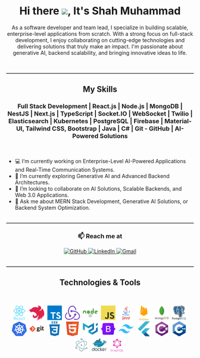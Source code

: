 <div> 
  <h1 align="center">
   Hi there 
   <img src="https://media.giphy.com/media/hvRJCLFzcasrR4ia7z/giphy.gif" width="30px"/>, It's <b> Shah Muhammad </b>
  </h1> 
  <p align="center"> 
    As a software developer and team lead, I specialize in building scalable, enterprise-level applications from scratch. With a strong focus on full-stack development, I enjoy collaborating on cutting-edge technologies and delivering solutions that truly make an impact. I'm passionate about generative AI, backend scalability, and bringing innovative ideas to life.
  </p> <br> 
  
  <hr style=" border-top: 2px solid #bbb"> 
  <h2 align="center">
    <b>My Skills</b>
  </h2> 
  <h3 align="center">
    Full Stack Development | React.js | Node.js | MongoDB | NestJS | Next.js | TypeScript | Socket.IO | WebSocket | Twilio | Elasticsearch | Kubernetes | PostgreSQL | Firebase | Material-UI, Tailwind CSS, Bootstrap | Java | C# | Git - GitHub | AI-Powered Solutions
  </h3> </br>
</div>

- 💻 I’m currently working on Enterprise-Level AI-Powered Applications and Real-Time Communication Systems. </br>
- 🧐 I’m currently exploring Generative AI and Advanced Backend Architectures. </br>
- 👯 I’m looking to collaborate on AI Solutions, Scalable Backends, and Web 3.0 Applications. </br>
- 💬 Ask me about MERN Stack Development, Generative AI Solutions, or Backend System Optimization. <br><br>
<hr style=" border-top: 2px solid #bbb">

<h3 align="center">
  <b>📫 Reach me at</b>
</h3>

<div align="center">

  <a href="https://github.com/CodeVortex-200">
    <img src="https://img.icons8.com/nolan/64/github.png" alt="GitHub" width="40">
  </a>
  <a href="https://www.linkedin.com/in/shah-muhammad-786abc/">
    <img src="https://img.icons8.com/nolan/64/linkedin.png" alt="LinkedIn" width="40">
  </a>
  <a href="https://shah.muhammad.work/">
    <img src="https://img.icons8.com/color-glass/48/000000/gmail.png" alt="Gmail" width="40">
  </a>

</div>

<br>
<hr style=" border-top: 2px solid #bbb"> 
<h2 align="center">
  <b>Technologies & Tools</b>
</h2>
<br>
<div align="center">

<img src="https://raw.githubusercontent.com/devicons/devicon/ca28c779441053191ff11710fe24a9e6c23690d6/icons/react/react-original-wordmark.svg" title="React" alt="React" width="40" height="40"/>&nbsp;
<img src="https://raw.githubusercontent.com/devicons/devicon/ca28c779441053191ff11710fe24a9e6c23690d6/icons/nestjs/nestjs-original.svg" title="NestJS" alt="NestJS" width="40" height="40"/>&nbsp;
<img src="https://raw.githubusercontent.com/devicons/devicon/ca28c779441053191ff11710fe24a9e6c23690d6/icons/typescript/typescript-original.svg" title="TypeScript" alt="TypeScript" width="40" height="40"/>&nbsp;
<img src="https://raw.githubusercontent.com/devicons/devicon/ca28c779441053191ff11710fe24a9e6c23690d6/icons/redux/redux-original.svg" title="Redux" alt="Redux" width="40" height="40"/>&nbsp;
<img src="https://raw.githubusercontent.com/devicons/devicon/ca28c779441053191ff11710fe24a9e6c23690d6/icons/nodejs/nodejs-plain-wordmark.svg" title="NodeJS" alt="NodeJS" width="40" height="40"/>&nbsp;
<img src="https://raw.githubusercontent.com/devicons/devicon/ca28c779441053191ff11710fe24a9e6c23690d6/icons/javascript/javascript-original.svg" title="JavaScript" alt="JavaScript" width="40" height="40"/>&nbsp;
<img src="https://raw.githubusercontent.com/devicons/devicon/ca28c779441053191ff11710fe24a9e6c23690d6/icons/java/java-original-wordmark.svg" title="Java" alt="Java" width="40" height="40"/>&nbsp;
<img src="https://raw.githubusercontent.com/devicons/devicon/ca28c779441053191ff11710fe24a9e6c23690d6/icons/firebase/firebase-plain-wordmark.svg" title="Firebase" alt="Firebase" width="40" height="40"/>&nbsp;
<img src="https://raw.githubusercontent.com/devicons/devicon/ca28c779441053191ff11710fe24a9e6c23690d6/icons/mongodb/mongodb-original-wordmark.svg" title="MongoDB" alt="MongoDB" width="40" height="40"/>&nbsp;
<img src="https://raw.githubusercontent.com/devicons/devicon/ca28c779441053191ff11710fe24a9e6c23690d6/icons/postgresql/postgresql-original-wordmark.svg" title="PostgreSQL" alt="PostgreSQL" width="40" height="40"/>&nbsp;
<img src="https://raw.githubusercontent.com/devicons/devicon/ca28c779441053191ff11710fe24a9e6c23690d6/icons/kubernetes/kubernetes-plain.svg" title="Kubernetes" alt="Kubernetes" width="40" height="40"/>&nbsp;
<img src="https://raw.githubusercontent.com/devicons/devicon/ca28c779441053191ff11710fe24a9e6c23690d6/icons/git/git-original-wordmark.svg" title="Git" alt="Git" width="40" height="40"/>&nbsp;
<img src="https://raw.githubusercontent.com/devicons/devicon/ca28c779441053191ff11710fe24a9e6c23690d6/icons/css3/css3-plain-wordmark.svg" title="CSS3" alt="CSS" width="40" height="40"/>&nbsp;
<img src="https://raw.githubusercontent.com/devicons/devicon/ca28c779441053191ff11710fe24a9e6c23690d6/icons/html5/html5-original.svg" title="HTML5" alt="HTML" width="40" height="40"/>&nbsp;
<img src="https://raw.githubusercontent.com/devicons/devicon/ca28c779441053191ff11710fe24a9e6c23690d6/icons/materialui/materialui-original.svg" title="Material UI" alt="Material UI" width="40" height="40"/>&nbsp;
<img src="https://raw.githubusercontent.com/devicons/devicon/ca28c779441053191ff11710fe24a9e6c23690d6/icons/bootstrap/bootstrap-original.svg" title="Bootstrap" alt="Bootstrap" width="40" height="40"/>&nbsp;
<img src="https://raw.githubusercontent.com/devicons/devicon/ca28c779441053191ff11710fe24a9e6c23690d6/icons/tailwindcss/tailwindcss-original.svg" title="Tailwind CSS" alt="Tailwind CSS" width="40" height="40"/>&nbsp;
<img src="https://raw.githubusercontent.com/devicons/devicon/ca28c779441053191ff11710fe24a9e6c23690d6/icons/flutter/flutter-original.svg" title="Flutter" alt="Flutter" width="40" height="40"/>&nbsp;
<img src="https://raw.githubusercontent.com/devicons/devicon/ca28c779441053191ff11710fe24a9e6c23690d6/icons/csharp/csharp-original.svg" title="C#" alt="C#" width="40" height="40"/>&nbsp;
<img src="https://raw.githubusercontent.com/devicons/devicon/ca28c779441053191ff11710fe24a9e6c23690d6/icons/cplusplus/cplusplus-original.svg" title="C++" alt="C++" width="40" height="40"/>&nbsp;
<img src="https://raw.githubusercontent.com/devicons/devicon/ca28c779441053191ff11710fe24a9e6c23690d6/icons/electron/electron-original.svg" title="Electron" alt="Electron" width="40" height="40"/>&nbsp;
<img src="https://raw.githubusercontent.com/devicons/devicon/ca28c779441053191ff11710fe24a9e6c23690d6/icons/docker/docker-original-wordmark.svg" title="Docker" alt="Docker" width="40" height="40"/>&nbsp;
<img src="https://raw.githubusercontent.com/devicons/devicon/ca28c779441053191ff11710fe24a9e6c23690d6/icons/graphql/graphql-plain-wordmark.svg" title="GraphQL" alt="GraphQL" width="40" height="40"/>&nbsp;

</div>
